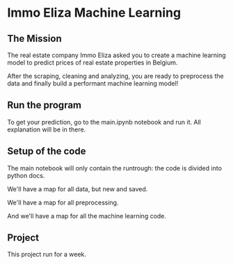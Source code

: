 # Immo Eliza Machine Learning

## The Mission
The real estate company Immo Eliza asked you to create a machine learning model to predict prices of real estate properties in Belgium.

After the scraping, cleaning and analyzing, you are ready to preprocess the data and finally build a performant machine learning model!

## Run the program
To get your prediction, go to the main.ipynb notebook and run it. All explanation will be in there.

## Setup of the code
The main notebook will only contain the runtrough: the code is divided into python docs.

We'll have a map for all data, but new and saved.

We'll have a map for all preprocessing.

And we'll have a map for all the machine learning code.

## Project
This project run for a week.
